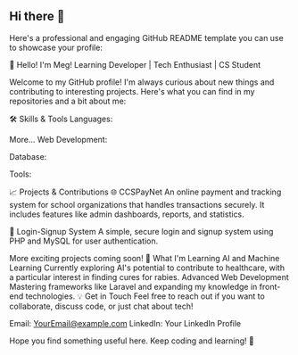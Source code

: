 ## Hi there 👋

<!--
**Megurian/Megurian** is a ✨ _special_ ✨ repository because its `README.md` (this file) appears on your GitHub profile.

Here are some ideas to get you started:

- 🔭 I’m currently working on ..sd.
- 🌱 I’m currently learning ...
- 👯 I’m looking to collaborate on ...
- 🤔 I’m looking for help with ...
- 💬 Ask me about ...
- 📫 How to reach me: ...
- 😄 Pronouns: ...
- ⚡ Fun fact: ...
-->

Here's a professional and engaging GitHub README template you can use to showcase your profile:

👋 Hello! I'm Meg!
Learning Developer | Tech Enthusiast | CS Student

Welcome to my GitHub profile! I'm always curious about new things and contributing to interesting projects. 
Here's what you can find in my repositories and a bit about me:

🛠️ Skills & Tools
Languages:

More...
Web Development:

Database:

Tools:

📈 Projects & Contributions
🌐 CCSPayNet
An online payment and tracking system for school organizations that handles transactions securely. It includes features like admin dashboards, reports, and statistics.

🔐 Login-Signup System
A simple, secure login and signup system using PHP and MySQL for user authentication.

More exciting projects coming soon!
🎯 What I'm Learning
AI and Machine Learning
Currently exploring AI's potential to contribute to healthcare, with a particular interest in finding cures for rabies.
Advanced Web Development
Mastering frameworks like Laravel and expanding my knowledge in front-end technologies.
💡 Get in Touch
Feel free to reach out if you want to collaborate, discuss code, or just chat about tech!

Email: YourEmail@example.com
LinkedIn: Your LinkedIn Profile

Hope you find something useful here. Keep coding and learning! 🚀

